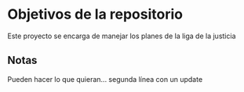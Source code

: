 # Objetivos de la repositorio

Este proyecto se encarga de manejar los planes de la liga de la justicia


## Notas
Pueden hacer lo que quieran...
segunda línea con un update
